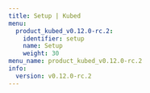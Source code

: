 ```yaml
---
title: Setup | Kubed
menu:
  product_kubed_v0.12.0-rc.2:
    identifier: setup
    name: Setup
    weight: 30
menu_name: product_kubed_v0.12.0-rc.2
info:
  version: v0.12.0-rc.2
---
```


